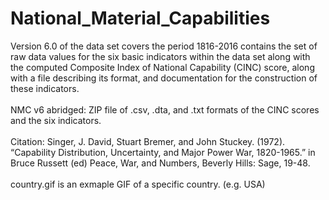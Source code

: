 # National_Material_Capabilities
Version 6.0 of the data set covers the period 1816-2016 contains the set of raw data values for the six basic indicators within the data set along with the computed Composite Index of National Capability (CINC) score, along with a file describing its format, and documentation for the construction of these indicators.<br><br>
NMC v6 abridged: ZIP file of .csv, .dta, and .txt formats of the CINC scores and the six indicators.<br><br>
Citation: Singer, J. David, Stuart Bremer, and John Stuckey. (1972). “Capability Distribution, Uncertainty, and Major Power War, 1820-1965.” in Bruce Russett (ed) Peace, War, and Numbers, Beverly Hills: Sage, 19-48.<br><br>
country.gif is an exmaple GIF of a specific country. (e.g. USA)
